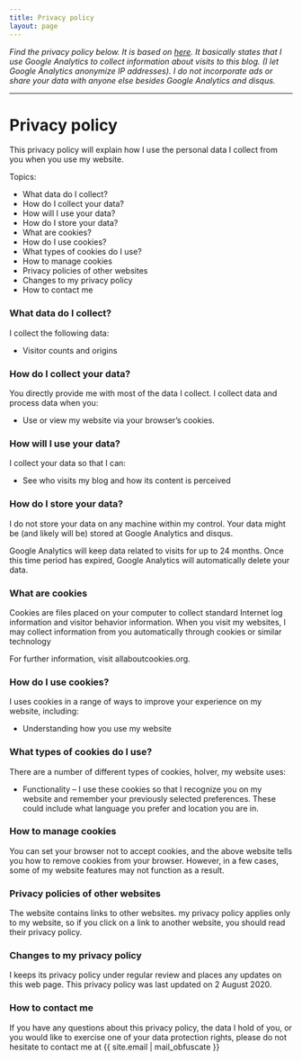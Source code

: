 ```yaml
---
title: Privacy policy
layout: page
---
```


<i>Find the privacy policy below. It is based on [here](https://gdpr.eu/privacy-notice/). It basically states that I use Google Analytics to collect information about visits to this blog. (I let Google Analytics anonymize IP addresses). I do not incorporate ads or share your data with anyone else besides Google Analytics and disqus.</i>
<hr>

# Privacy policy

<p>This privacy policy will explain how I use the personal data I collect from you when you use my website.</p>
<p>Topics:</p>
<ul>
    <li>What data do I collect?</li>
    <li>How do I collect your data?</li>
    <li>How will I use your data?</li>
    <li>How do I store your data?</li>
    <li>What are cookies?</li>
    <li>How do I use cookies?</li>
    <li>What types of cookies do I use?</li>
    <li>How to manage cookies</li>
    <li>Privacy policies of other websites</li>
    <li>Changes to my privacy policy</li>
    <li>How to contact me</li>
</ul>
<h3>What data do I collect?</h3>
<p>I collect the following data:</p>
<ul>
    <li>Visitor counts and origins</li>
</ul>
<h3>How do I collect your data?</h3>
<p>You directly provide me with most of the data I collect. I collect data and process data when you:</p>
<ul>
    <li>Use or view my website via your browser’s cookies.</li>
</ul>
<h3>How will I use your data?</h3>
<p>I collect your data so that I can:</p>
<ul>
    <li>See who visits my blog and how its content is perceived</li>
</ul>
<h3>How do I store your data?</h3>
<p>I do not store your data on any machine within my control. Your data might be (and likely will be) stored at Google Analytics and disqus.</p>
<p>Google Analytics will keep data related to visits for up to 24 months. Once this time period has expired, Google Analytics will automatically delete your
    data.</p>
<h3>What are cookies</h3>
<p>Cookies are files placed on your computer to collect standard Internet log information and visitor behavior
    information. When you visit my websites, I may collect information from you automatically through cookies or similar
    technology</p>
<p>For further information, visit allaboutcookies.org.</p>
<h3>How do I use cookies?</h3>
<p>I uses cookies in a range of ways to improve your experience on my website, including:</p>
<ul>
    <li>Understanding how you use my website</li>
</ul>
<h3>What types of cookies do I use?</h3>
<p>There are a number of different types of cookies, hoIver, my website uses:</p>
<ul>
    <li>Functionality – I use these cookies so that I recognize you on my website and remember your previously selected
        preferences. These could include what language you prefer and location you are in.
    </li>
</ul>
<h3>How to manage cookies</h3>
<p>You can set your browser not to accept cookies, and the above website tells you how to remove cookies from your
    browser. However, in a few cases, some of my website features may not function as a result.</p>
<h3>Privacy policies of other websites</h3>
<p>The website contains links to other websites. my privacy policy applies only to my website, so if you click on a
    link to another website, you should read their privacy policy.</p>
<h3>Changes to my privacy policy</h3>
<p>I keeps its privacy policy under regular review and places any updates on this web page. This privacy policy was last
    updated on 2 August 2020.</p>
<h3>How to contact me</h3>
<p>If you have any questions about this privacy policy, the data I hold of you, or you would like to exercise one of your
    data protection rights, please do not hesitate to contact me at {{ site.email | mail_obfuscate }}